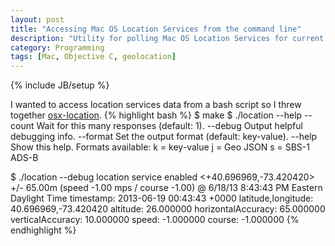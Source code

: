 ```yaml
---
layout: post
title: "Accessing Mac OS Location Services from the command line"
description: "Utility for polling Mac OS Location Services for current geographic coordinates."
category: Programming
tags: [Mac, Objective C, geolocation]
---
```

{% include JB/setup %}

I wanted to access location services data from a bash script so I threw together [osx-location](https://github.com/WIZARDISHUNGRY/osx-location).
{% highlight bash %}
$ make
$ ./location --help
--count <number>         Wait for this many responses (default: 1).
--debug                  Output helpful debugging info.
--format <format>        Set the output format (default: key-value).
--help                   Show this help.
Formats available:
              k = key-value
              j = Geo JSON
              s = SBS-1 ADS-B

$ ./location --debug
location service enabled
<+40.696969,-73.420420> +/- 65.00m (speed -1.00 mps / course -1.00) @ 6/18/13 8:43:43 PM Eastern Daylight Time
timestamp: 2013-06-19 00:43:43 +0000
latitude,longitude: 40.696969,-73.420420
altitude: 26.000000
horizontalAccuracy: 65.000000
verticalAccuracy: 10.000000
speed: -1.000000
course: -1.000000
{% endhighlight %}
